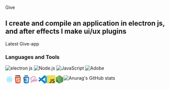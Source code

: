 Give

## I create and compile an application in electron js, and after effects I make ui/ux plugins

Latest Give-app

### Languages and Tools
![electron js](https://img.shields.io/badge/-React-0D2540?style=flat&logo=React&LogoColor=19AFE6)
![Node.js](https://img.shields.io/badge/-Node.js-061D1E?style=flat&logo=Node.js&LogoColor=061D1E)
![JavaScript](https://img.shields.io/badge/-JavaScript-1E1706?style=flat&logo=JavaScript&LogoColor=1E1706)
![Adobe](https://img.shields.io/badge/-Adobe-EB3335?style=flat&logo=Adobe&LogoColor=EB3335)

<img align="left" alt="React" width="26px" src="https://raw.githubusercontent.com/github/explore/80688e429a7d4ef2fca1e82350fe8e3517d3494d/topics/react/react.png" />
<img align="left" alt="HTML5" width="26px" src="https://raw.githubusercontent.com/github/explore/80688e429a7d4ef2fca1e82350fe8e3517d3494d/topics/html/html.png" />
<img align="left" alt="CSS3" width="26px" src="https://raw.githubusercontent.com/github/explore/80688e429a7d4ef2fca1e82350fe8e3517d3494d/topics/css/css.png" />
<img align="left" alt="Sass" width="26px" src="https://raw.githubusercontent.com/github/explore/80688e429a7d4ef2fca1e82350fe8e3517d3494d/topics/sass/sass.png" />
<img align="left" alt="Visual Studio Code" width="26px" src="https://raw.githubusercontent.com/github/explore/80688e429a7d4ef2fca1e82350fe8e3517d3494d/topics/visual-studio-code/visual-studio-code.png" />
<img align="left" alt="JavaScript" width="26px" src="https://raw.githubusercontent.com/github/explore/80688e429a7d4ef2fca1e82350fe8e3517d3494d/topics/javascript/javascript.png" />
<img align="left" alt="Node.js" width="26px" src="https://raw.githubusercontent.com/github/explore/80688e429a7d4ef2fca1e82350fe8e3517d3494d/topics/nodejs/nodejs.png" />


![Anurag's GitHub stats](https://github-readme-stats.vercel.app/api?username=Give-app&show_icons=true&theme=transparent)







